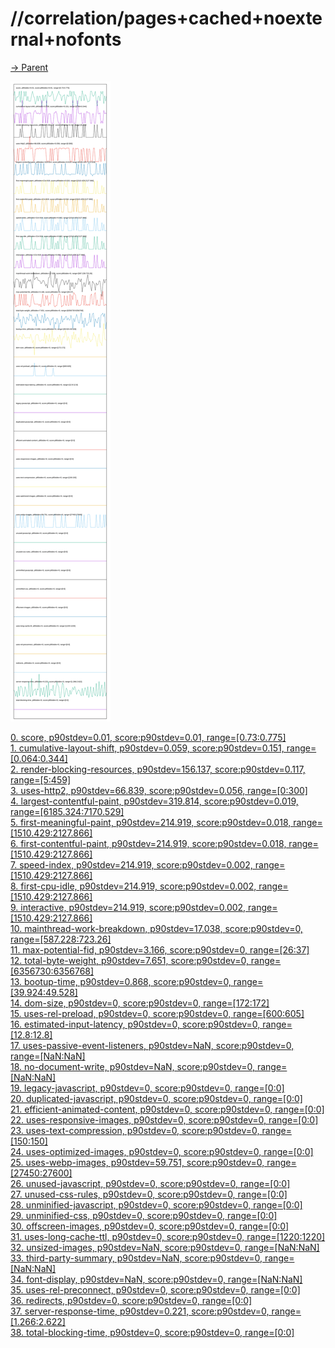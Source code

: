 
# //correlation/pages+cached+noexternal+nofonts

[→ Parent](../..)

![PLOT: correlation](./correlation.svg)

[0. score, p90stdev=0.01, score:p90stdev=0.01, range=[0.73:0.775]](../../meta/score/samples/pages+cached+noexternal+nofonts)  
[1. cumulative-layout-shift, p90stdev=0.059, score:p90stdev=0.151, range=[0.064:0.344]](../../cumulative-layout-shift/samples/pages+cached+noexternal+nofonts/)  
[2. render-blocking-resources, p90stdev=156.137, score:p90stdev=0.117, range=[5:459]](../../render-blocking-resources/samples/pages+cached+noexternal+nofonts/)  
[3. uses-http2, p90stdev=66.839, score:p90stdev=0.056, range=[0:300]](../../uses-http2/samples/pages+cached+noexternal+nofonts/)  
[4. largest-contentful-paint, p90stdev=319.814, score:p90stdev=0.019, range=[6185.324:7170.529]](../../largest-contentful-paint/samples/pages+cached+noexternal+nofonts/)  
[5. first-meaningful-paint, p90stdev=214.919, score:p90stdev=0.018, range=[1510.429:2127.866]](../../first-meaningful-paint/samples/pages+cached+noexternal+nofonts/)  
[6. first-contentful-paint, p90stdev=214.919, score:p90stdev=0.018, range=[1510.429:2127.866]](../../first-contentful-paint/samples/pages+cached+noexternal+nofonts/)  
[7. speed-index, p90stdev=214.919, score:p90stdev=0.002, range=[1510.429:2127.866]](../../speed-index/samples/pages+cached+noexternal+nofonts/)  
[8. first-cpu-idle, p90stdev=214.919, score:p90stdev=0.002, range=[1510.429:2127.866]](../../first-cpu-idle/samples/pages+cached+noexternal+nofonts/)  
[9. interactive, p90stdev=214.919, score:p90stdev=0.002, range=[1510.429:2127.866]](../../interactive/samples/pages+cached+noexternal+nofonts/)  
[10. mainthread-work-breakdown, p90stdev=17.038, score:p90stdev=0, range=[587.228:723.26]](../../mainthread-work-breakdown/samples/pages+cached+noexternal+nofonts/)  
[11. max-potential-fid, p90stdev=3.166, score:p90stdev=0, range=[26:37]](../../max-potential-fid/samples/pages+cached+noexternal+nofonts/)  
[12. total-byte-weight, p90stdev=7.651, score:p90stdev=0, range=[6356730:6356768]](../../total-byte-weight/samples/pages+cached+noexternal+nofonts/)  
[13. bootup-time, p90stdev=0.868, score:p90stdev=0, range=[39.924:49.528]](../../bootup-time/samples/pages+cached+noexternal+nofonts/)  
[14. dom-size, p90stdev=0, score:p90stdev=0, range=[172:172]](../../dom-size/samples/pages+cached+noexternal+nofonts/)  
[15. uses-rel-preload, p90stdev=0, score:p90stdev=0, range=[600:605]](../../uses-rel-preload/samples/pages+cached+noexternal+nofonts/)  
[16. estimated-input-latency, p90stdev=0, score:p90stdev=0, range=[12.8:12.8]](../../estimated-input-latency/samples/pages+cached+noexternal+nofonts/)  
[17. uses-passive-event-listeners, p90stdev=NaN, score:p90stdev=0, range=[NaN:NaN]](../../uses-passive-event-listeners/samples/pages+cached+noexternal+nofonts/)  
[18. no-document-write, p90stdev=NaN, score:p90stdev=0, range=[NaN:NaN]](../../no-document-write/samples/pages+cached+noexternal+nofonts/)  
[19. legacy-javascript, p90stdev=0, score:p90stdev=0, range=[0:0]](../../legacy-javascript/samples/pages+cached+noexternal+nofonts/)  
[20. duplicated-javascript, p90stdev=0, score:p90stdev=0, range=[0:0]](../../duplicated-javascript/samples/pages+cached+noexternal+nofonts/)  
[21. efficient-animated-content, p90stdev=0, score:p90stdev=0, range=[0:0]](../../efficient-animated-content/samples/pages+cached+noexternal+nofonts/)  
[22. uses-responsive-images, p90stdev=0, score:p90stdev=0, range=[0:0]](../../uses-responsive-images/samples/pages+cached+noexternal+nofonts/)  
[23. uses-text-compression, p90stdev=0, score:p90stdev=0, range=[150:150]](../../uses-text-compression/samples/pages+cached+noexternal+nofonts/)  
[24. uses-optimized-images, p90stdev=0, score:p90stdev=0, range=[0:0]](../../uses-optimized-images/samples/pages+cached+noexternal+nofonts/)  
[25. uses-webp-images, p90stdev=59.751, score:p90stdev=0, range=[27450:27600]](../../uses-webp-images/samples/pages+cached+noexternal+nofonts/)  
[26. unused-javascript, p90stdev=0, score:p90stdev=0, range=[0:0]](../../unused-javascript/samples/pages+cached+noexternal+nofonts/)  
[27. unused-css-rules, p90stdev=0, score:p90stdev=0, range=[0:0]](../../unused-css-rules/samples/pages+cached+noexternal+nofonts/)  
[28. unminified-javascript, p90stdev=0, score:p90stdev=0, range=[0:0]](../../unminified-javascript/samples/pages+cached+noexternal+nofonts/)  
[29. unminified-css, p90stdev=0, score:p90stdev=0, range=[0:0]](../../unminified-css/samples/pages+cached+noexternal+nofonts/)  
[30. offscreen-images, p90stdev=0, score:p90stdev=0, range=[0:0]](../../offscreen-images/samples/pages+cached+noexternal+nofonts/)  
[31. uses-long-cache-ttl, p90stdev=0, score:p90stdev=0, range=[1220:1220]](../../uses-long-cache-ttl/samples/pages+cached+noexternal+nofonts/)  
[32. unsized-images, p90stdev=NaN, score:p90stdev=0, range=[NaN:NaN]](../../unsized-images/samples/pages+cached+noexternal+nofonts/)  
[33. third-party-summary, p90stdev=NaN, score:p90stdev=0, range=[NaN:NaN]](../../third-party-summary/samples/pages+cached+noexternal+nofonts/)  
[34. font-display, p90stdev=NaN, score:p90stdev=0, range=[NaN:NaN]](../../font-display/samples/pages+cached+noexternal+nofonts/)  
[35. uses-rel-preconnect, p90stdev=0, score:p90stdev=0, range=[0:0]](../../uses-rel-preconnect/samples/pages+cached+noexternal+nofonts/)  
[36. redirects, p90stdev=0, score:p90stdev=0, range=[0:0]](../../redirects/samples/pages+cached+noexternal+nofonts/)  
[37. server-response-time, p90stdev=0.221, score:p90stdev=0, range=[1.266:2.622]](../../server-response-time/samples/pages+cached+noexternal+nofonts/)  
[38. total-blocking-time, p90stdev=0, score:p90stdev=0, range=[0:0]](../../total-blocking-time/samples/pages+cached+noexternal+nofonts/)  
